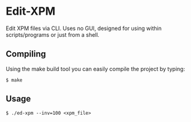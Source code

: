 # Edit-XPM
Edit XPM files via CLI. Uses no GUI, designed for 
using within scripts/programs or just from a shell.

## Compiling

Using the make build tool you can easily compile the project by typing:

    $ make

## Usage

    $ ./ed-xpm --inv=100 <xpm_file>